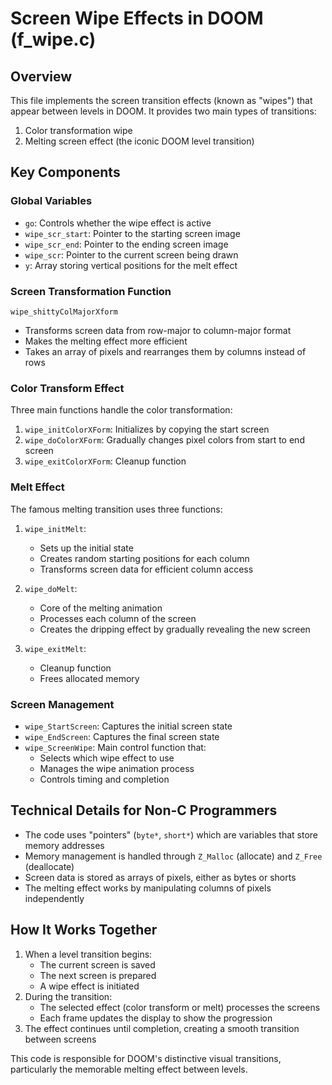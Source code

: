 # Screen Wipe Effects in DOOM (f_wipe.c)

## Overview
This file implements the screen transition effects (known as "wipes") that appear between levels in DOOM. It provides two main types of transitions:
1. Color transformation wipe
2. Melting screen effect (the iconic DOOM level transition)

## Key Components

### Global Variables
- `go`: Controls whether the wipe effect is active
- `wipe_scr_start`: Pointer to the starting screen image
- `wipe_scr_end`: Pointer to the ending screen image
- `wipe_scr`: Pointer to the current screen being drawn
- `y`: Array storing vertical positions for the melt effect

### Screen Transformation Function
`wipe_shittyColMajorXform`
- Transforms screen data from row-major to column-major format
- Makes the melting effect more efficient
- Takes an array of pixels and rearranges them by columns instead of rows

### Color Transform Effect
Three main functions handle the color transformation:
1. `wipe_initColorXForm`: Initializes by copying the start screen
2. `wipe_doColorXForm`: Gradually changes pixel colors from start to end screen
3. `wipe_exitColorXForm`: Cleanup function

### Melt Effect
The famous melting transition uses three functions:
1. `wipe_initMelt`: 
   - Sets up the initial state
   - Creates random starting positions for each column
   - Transforms screen data for efficient column access

2. `wipe_doMelt`:
   - Core of the melting animation
   - Processes each column of the screen
   - Creates the dripping effect by gradually revealing the new screen

3. `wipe_exitMelt`:
   - Cleanup function
   - Frees allocated memory

### Screen Management
- `wipe_StartScreen`: Captures the initial screen state
- `wipe_EndScreen`: Captures the final screen state
- `wipe_ScreenWipe`: Main control function that:
  - Selects which wipe effect to use
  - Manages the wipe animation process
  - Controls timing and completion

## Technical Details for Non-C Programmers
- The code uses "pointers" (`byte*`, `short*`) which are variables that store memory addresses
- Memory management is handled through `Z_Malloc` (allocate) and `Z_Free` (deallocate)
- Screen data is stored as arrays of pixels, either as bytes or shorts
- The melting effect works by manipulating columns of pixels independently

## How It Works Together
1. When a level transition begins:
   - The current screen is saved
   - The next screen is prepared
   - A wipe effect is initiated
2. During the transition:
   - The selected effect (color transform or melt) processes the screens
   - Each frame updates the display to show the progression
3. The effect continues until completion, creating a smooth transition between screens

This code is responsible for DOOM's distinctive visual transitions, particularly the memorable melting effect between levels.
